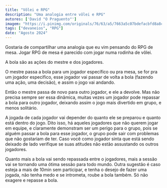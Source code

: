 ```yaml
---
title: "Vôlei e RPG"
description: "Uma analogia entre vôlei e RPG"
autores: ['David "O Praguento"']
imagem: "https://i.pinimg.com/originals/76/63/a5/7663a5c07bdefacbfd8a8c6277ba4d10.jpg"
tags: ["devaneios", "RPG"]
date: "Agosto 2024"
---
```


Gostaria de compartilhar uma analogia que eu vim pensando do RPG de mesa. Jogar RPG de mesa é parecido com jogar numa rodinha de vôlei.

A bola são as ações do mestre e dos jogadores.

O mestre passa a bola para um jogador específico ou pra mesa, se for pra um jogador especifico, esse jogador vai passar de volta a bola (fazendo uma ação, uma decisão), e assim o jogo vai andando.

Então o mestre passa de novo para outro jogador, e ele a devolve. Mas não precisa sempre ser essa dinâmica, muitas vezes um jogador pode repassar a bola para outro jogador, deixando assim o jogo mais divertido em grupo, e menos solitário.

A jogada de cada jogador vai depender do quanto ele se preparou e quanto está dentro do jogo.
Dito isso, há aqueles jogadores que não querem jogar em equipe, e claramente demonstram ser um perigo para o grupo, pois se alguém passar a bola para esse jogador, o grupo pode sair com problemas que não gostariam de ter. Caso você como jogador sinta que está sendo deixado de lado verifique se suas atitudes não estão assustando os outros jogadores.

Quanto mais a bola vai sendo repassada entre o jogadores, mais a sessão vai se tornando uma ótima sessão para todo mundo. Outra sugestão é caso esteja a mais de 10min sem participar, e tenha o desejo de fazer uma jogada, não tenha medo e se intrometa, roube a bola também. Só não exagere e repasse a bola.

